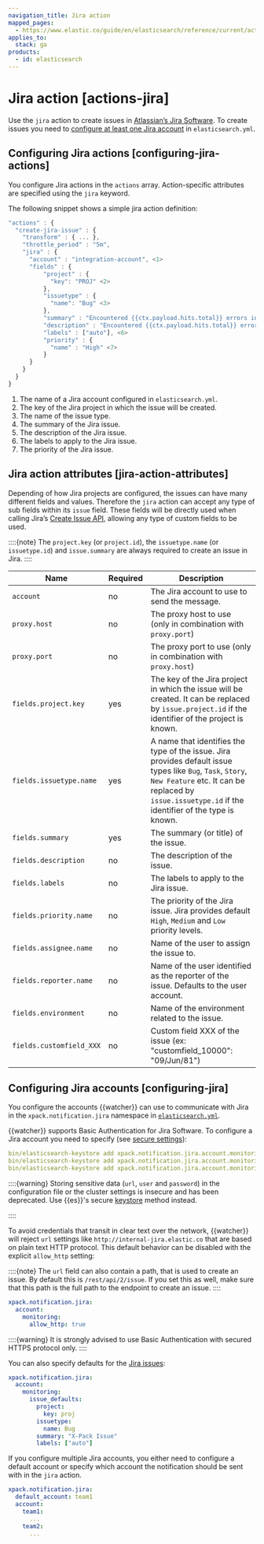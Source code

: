 ```yaml
---
navigation_title: Jira action
mapped_pages:
  - https://www.elastic.co/guide/en/elasticsearch/reference/current/actions-jira.html
applies_to:
  stack: ga
products:
  - id: elasticsearch
---
```


# Jira action [actions-jira]

Use the `jira` action to create issues in [Atlassian’s Jira Software](https://www.atlassian.com/software/jira). To create issues you need to [configure at least one Jira account](#configuring-jira) in `elasticsearch.yml`.

## Configuring Jira actions [configuring-jira-actions]

You configure Jira actions in the `actions` array. Action-specific attributes are specified using the `jira` keyword.

The following snippet shows a simple jira action definition:

```js
"actions" : {
  "create-jira-issue" : {
    "transform" : { ... },
    "throttle_period" : "5m",
    "jira" : {
      "account" : "integration-account", <1>
      "fields" : {
          "project" : {
            "key": "PROJ" <2>
          },
          "issuetype" : {
            "name": "Bug" <3>
          },
          "summary" : "Encountered {{ctx.payload.hits.total}} errors in the last 5 minutes", <4>
          "description" : "Encountered {{ctx.payload.hits.total}} errors in the last 5 minutes (facepalm)", <5>
          "labels" : ["auto"], <6>
          "priority" : {
            "name" : "High" <7>
          }
      }
    }
  }
}
```

1. The name of a Jira account configured in `elasticsearch.yml`.
2. The key of the Jira project in which the issue will be created.
3. The name of the issue type.
4. The summary of the Jira issue.
5. The description of the Jira issue.
6. The labels to apply to the Jira issue.
7. The priority of the Jira issue.

## Jira action attributes [jira-action-attributes]

Depending of how Jira projects are configured, the issues can have many different fields and values. Therefore the `jira` action can accept any type of sub fields within its `issue` field. These fields will be directly used when calling Jira’s [Create Issue API](https://docs.atlassian.com/jira/REST/cloud/#api/2/issue-createIssue), allowing any type of custom fields to be used.

::::{note}
The `project.key` (or `project.id`), the `issuetype.name` (or `issuetype.id`) and `issue.summary` are always required to create an issue in Jira.
::::

| Name | Required | Description |
| --- | --- | --- |
| `account` | no | The Jira account to use to send the message. |
| `proxy.host` | no | The proxy host to use (only in combination with `proxy.port`) |
| `proxy.port` | no | The proxy port to use (only in combination with `proxy.host`) |
| `fields.project.key` | yes | The key of the Jira project in which the issue will be created.                                       It can be replaced by `issue.project.id` if the identifier of the                                       project is known. |
| `fields.issuetype.name` | yes | A name that identifies the type of the issue. Jira provides default                                       issue types like `Bug`, `Task`, `Story`, `New Feature` etc. It can                                       be replaced by `issue.issuetype.id` if the identifier of the type                                       is known. |
| `fields.summary` | yes | The summary (or title) of the issue. |
| `fields.description` | no | The description of the issue. |
| `fields.labels` | no | The labels to apply to the Jira issue. |
| `fields.priority.name` | no | The priority of the Jira issue. Jira provides default `High`,                                       `Medium` and `Low` priority levels. |
| `fields.assignee.name` | no | Name of the user to assign the issue to. |
| `fields.reporter.name` | no | Name of the user identified as the reporter of the issue.                                      Defaults to the user account. |
| `fields.environment` | no | Name of the environment related to the issue. |
| `fields.customfield_XXX` | no | Custom field XXX of the issue (ex: "customfield_10000": "09/Jun/81") |

## Configuring Jira accounts [configuring-jira]

You configure the accounts {{watcher}} can use to communicate with Jira in the `xpack.notification.jira` namespace in [`elasticsearch.yml`](/deploy-manage/stack-settings.md).

{{watcher}} supports Basic Authentication for Jira Software. To configure a Jira account you need to specify (see [secure settings](../../../deploy-manage/security/secure-settings.md)):

```yaml
bin/elasticsearch-keystore add xpack.notification.jira.account.monitoring.secure_url
bin/elasticsearch-keystore add xpack.notification.jira.account.monitoring.secure_user
bin/elasticsearch-keystore add xpack.notification.jira.account.monitoring.secure_password
```
::::{warning}
Storing sensitive data (`url`, `user` and `password`) in the configuration file or the cluster settings is insecure and has been deprecated. Use {{es}}'s secure [keystore](../../../deploy-manage/security/secure-settings.md) method instead.

::::

To avoid credentials that transit in clear text over the network, {{watcher}} will reject `url` settings like `http://internal-jira.elastic.co` that are based on plain text HTTP protocol. This default behavior can be disabled with the explicit `allow_http` setting:

::::{note}
The `url` field can also contain a path, that is used to create an issue. By default this is `/rest/api/2/issue`. If you set this as well, make sure that this path is the full path to the endpoint to create an issue.
::::

```yaml
xpack.notification.jira:
  account:
    monitoring:
      allow_http: true
```

::::{warning}
It is strongly advised to use Basic Authentication with secured HTTPS protocol only.
::::

You can also specify defaults for the [Jira issues](elasticsearch://reference/elasticsearch/configuration-reference/watcher-settings.md#jira-account-attributes):

```yaml
xpack.notification.jira:
  account:
    monitoring:
      issue_defaults:
        project:
          key: proj
        issuetype:
          name: Bug
        summary: "X-Pack Issue"
        labels: ["auto"]
```

If you configure multiple Jira accounts, you either need to configure a default account or specify which account the notification should be sent with in the `jira` action.

```yaml
xpack.notification.jira:
  default_account: team1
  account:
    team1:
      ...
    team2:
      ...
```
